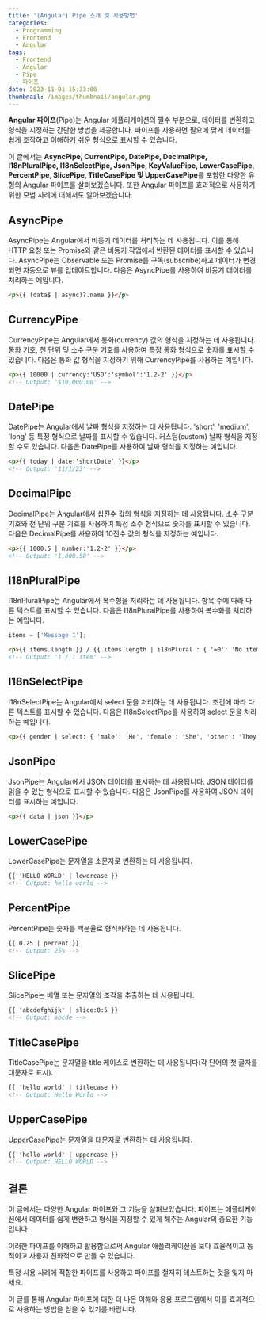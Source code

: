 ```yaml
---
title: '[Angular] Pipe 소개 및 사용방법'
categories:
  - Programming
  - Frontend
  - Angular
tags:
  - Frontend
  - Angular
  - Pipe
  - 파이프
date: 2023-11-01 15:33:00
thumbnail: /images/thumbnail/angular.png
---
```


**Angular 파이프**(Pipe)는 Angular 애플리케이션의 필수 부분으로, 데이터를 변환하고 형식을 지정하는 간단한 방법을 제공합니다. 파이프를 사용하면 필요에 맞게 데이터를 쉽게 조작하고 이해하기 쉬운 형식으로 표시할 수 있습니다.

이 글에서는 **AsyncPipe, CurrentPipe, DatePipe, DecimalPipe, I18nPluralPipe, I18nSelectPipe, JsonPipe, KeyValuePipe, LowerCasePipe, PercentPipe, SlicePipe, TitleCasePipe 및 UpperCasePipe**를 포함한 다양한 유형의 Angular 파이프를 살펴보겠습니다. 또한 Angular 파이프를 효과적으로 사용하기 위한 모범 사례에 대해서도 알아보겠습니다.

## AsyncPipe

AsyncPipe는 Angular에서 비동기 데이터를 처리하는 데 사용됩니다. 이를 통해 HTTP 요청 또는 Promise와 같은 비동기 작업에서 반환된 데이터를 표시할 수 있습니다. AsyncPipe는 Observable 또는 Promise를 구독(subscribe)하고 데이터가 변경되면 자동으로 뷰를 업데이트합니다. 다음은 AsyncPipe를 사용하여 비동기 데이터를 처리하는 예입니다.

```html
<p>{{ (data$ | async)?.name }}</p>
```

## CurrencyPipe

CurrencyPipe는 Angular에서 통화(currency) 값의 형식을 지정하는 데 사용됩니다. 통화 기호, 천 단위 및 소수 구분 기호를 사용하여 특정 통화 형식으로 숫자를 표시할 수 있습니다. 다음은 통화 값 형식을 지정하기 위해 CurrencyPipe를 사용하는 예입니다.

```html
<p>{{ 10000 | currency:'USD':'symbol':'1.2-2' }}</p>
<!-- Output: '$10,000.00' -->
```

## DatePipe

DatePipe는 Angular에서 날짜 형식을 지정하는 데 사용됩니다. 'short', 'medium', 'long' 등 특정 형식으로 날짜를 표시할 수 있습니다. 커스텀(custom) 날짜 형식을 지정할 수도 있습니다. 다음은 DatePipe를 사용하여 날짜 형식을 지정하는 예입니다.

```html
<p>{{ today | date:'shortDate' }}</p>
<!-- Output: '11/1/23' -->
```

## DecimalPipe

DecimalPipe는 Angular에서 십진수 값의 형식을 지정하는 데 사용됩니다. 소수 구분 기호와 천 단위 구분 기호를 사용하여 특정 소수 형식으로 숫자를 표시할 수 있습니다. 다음은 DecimalPipe를 사용하여 10진수 값의 형식을 지정하는 예입니다.

```html
<p>{{ 1000.5 | number:'1.2-2' }}</p>
<!-- Output: '1,000.50' -->
```

## I18nPluralPipe

I18nPluralPipe는 Angular에서 복수형을 처리하는 데 사용됩니다. 항목 수에 따라 다른 텍스트를 표시할 수 있습니다. 다음은 I18nPluralPipe를 사용하여 복수화를 처리하는 예입니다.

```ts
items = ['Message 1'];
```

```html
<p>{{ items.length }} / {{ items.length | i18nPlural : { '=0': 'No items', '=1': '1 item', other: '# items' } }}</p>
<!-- Output: '1 / 1 item' -->
```

## I18nSelectPipe

I18nSelectPipe는 Angular에서 select 문을 처리하는 데 사용됩니다. 조건에 따라 다른 텍스트를 표시할 수 있습니다. 다음은 I18nSelectPipe를 사용하여 select 문을 처리하는 예입니다.

```html
<p>{{ gender | select: { 'male': 'He', 'female': 'She', 'other': 'They' } }}</p>
```

## JsonPipe

JsonPipe는 Angular에서 JSON 데이터를 표시하는 데 사용됩니다. JSON 데이터를 읽을 수 있는 형식으로 표시할 수 있습니다. 다음은 JsonPipe를 사용하여 JSON 데이터를 표시하는 예입니다.

```html
<p>{{ data | json }}</p>
```

## LowerCasePipe

LowerCasePipe는 문자열을 소문자로 변환하는 데 사용됩니다.

```html
{{ 'HELLO WORLD' | lowercase }}
<!-- Output: hello world -->
```

## PercentPipe

PercentPipe는 숫자를 백분율로 형식화하는 데 사용됩니다.

```html
{{ 0.25 | percent }}
<!-- Output: 25% -->
```

## SlicePipe

SlicePipe는 배열 또는 문자열의 조각을 추출하는 데 사용됩니다.

```html
{{ 'abcdefghijk' | slice:0:5 }}
<!-- Output: abcde -->
```

## TitleCasePipe

TitleCasePipe는 문자열을 title 케이스로 변환하는 데 사용됩니다(각 단어의 첫 글자를 대문자로 표시).

```html
{{ 'hello world' | titlecase }}
<!-- Output: Hello World -->
```

## UpperCasePipe

UpperCasePipe는 문자열을 대문자로 변환하는 데 사용됩니다.

```html
{{ 'hello world' | uppercase }}
<!-- Output: HELLO WORLD -->
```

## 결론

이 글에서는 다양한 Angular 파이프와 그 기능을 살펴보았습니다. 파이프는 애플리케이션에서 데이터를 쉽게 변환하고 형식을 지정할 수 있게 해주는 Angular의 중요한 기능입니다.

이러한 파이프를 이해하고 활용함으로써 Angular 애플리케이션을 보다 효율적이고 동적이고 사용자 친화적으로 만들 수 있습니다.

특정 사용 사례에 적합한 파이프를 사용하고 파이프를 철저히 테스트하는 것을 잊지 마세요.

이 글를 통해 Angular 파이프에 대한 더 나은 이해와 응용 프로그램에서 이를 효과적으로 사용하는 방법을 얻을 수 있기를 바랍니다.
